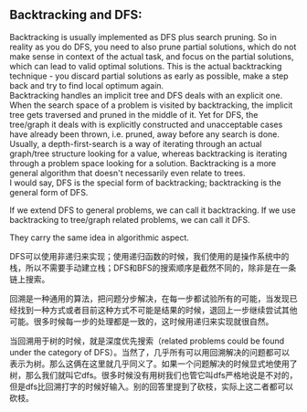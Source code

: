 ## Backtracking and DFS:

Backtracking is usually implemented as DFS plus search pruning. So in reality as you do DFS, you need to also prune partial solutions, which do not make sense in context of the actual task, and focus on the partial solutions, which can lead to valid optimal solutions. This is the actual backtracking technique - you discard partial solutions as early as possible, make a step back and try to find local optimum again.   
Backtracking handles an implicit tree and DFS deals with an explicit one. When the search space of a problem is visited by backtracking, the implicit tree gets traversed and pruned in the middle of it. Yet for DFS, the tree/graph it deals with is explicitly constructed and unacceptable cases have already been thrown, i.e. pruned, away before any search is done.  
Usually, a depth-first-search is a way of iterating through an actual graph/tree structure looking for a value, whereas backtracking is iterating through a problem space looking for a solution. Backtracking is a more general algorithm that doesn't necessarily even relate to trees.   
I would say, DFS is the special form of backtracking; backtracking is the general form of DFS.

If we extend DFS to general problems, we can call it backtracking. If we use backtracking to tree/graph related problems, we can call it DFS.

They carry the same idea in algorithmic aspect.  

DFS可以使用非递归来实现；使用递归函数的时候，我们使用的是操作系统中的栈，所以不需要手动建立栈；DFS和BFS的搜索顺序是截然不同的，除非是在一条链上搜索。   

回溯是一种通用的算法，把问题分步解决，在每一步都试验所有的可能，当发现已经找到一种方式或者目前这种方式不可能是结果的时候，退回上一步继续尝试其他可能。很多时候每一步的处理都是一致的，这时候用递归来实现就很自然。  

当回溯用于树的时候，就是深度优先搜索（related problems could be found under the category of DFS）。当然了，几乎所有可以用回溯解决的问题都可以表示为树。那么这俩在这里就几乎同义了。如果一个问题解决的时候显式地使用了树，那么我们就叫它dfs。很多时候没有用树我们也管它叫dfs严格地说是不对的，但是dfs比回溯打字的时候好输入。别的回答里提到了砍枝，实际上这二者都可以砍枝。






